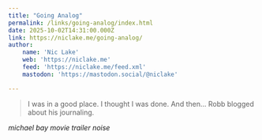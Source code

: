 ```yaml
---
title: "Going Analog"
permalink: /links/going-analog/index.html
date: 2025-10-02T14:31:00.000Z
link: https://niclake.me/going-analog/
author:
    name: 'Nic Lake'
    web: 'https://niclake.me'
    feed: 'https://niclake.me/feed.xml'
    mastodon: 'https://mastodon.social/@niclake'

---
```


> I was in a good place. I thought I was done. And then... Robb blogged about his journaling.

_michael bay movie trailer noise_